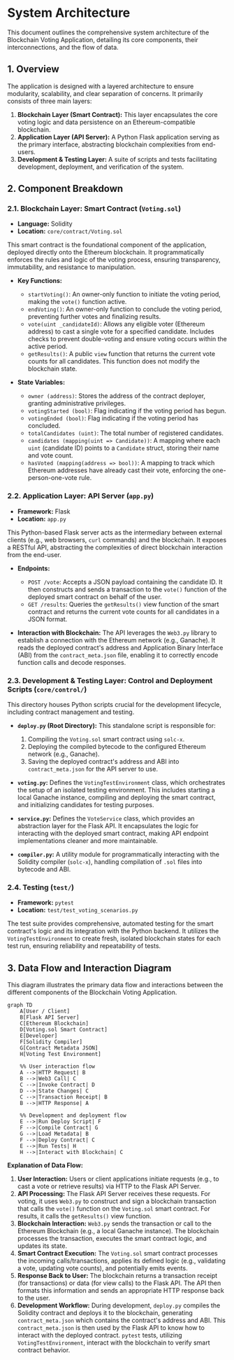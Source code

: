 # System Architecture

This document outlines the comprehensive system architecture of the Blockchain Voting Application, detailing its core components, their interconnections, and the flow of data.

## 1. Overview

The application is designed with a layered architecture to ensure modularity, scalability, and clear separation of concerns. It primarily consists of three main layers:

1.  **Blockchain Layer (Smart Contract):** This layer encapsulates the core voting logic and data persistence on an Ethereum-compatible blockchain.
2.  **Application Layer (API Server):** A Python Flask application serving as the primary interface, abstracting blockchain complexities from end-users.
3.  **Development & Testing Layer:** A suite of scripts and tests facilitating development, deployment, and verification of the system.

## 2. Component Breakdown

### 2.1. Blockchain Layer: Smart Contract (`Voting.sol`)

*   **Language:** Solidity
*   **Location:** `core/contract/Voting.sol`

This smart contract is the foundational component of the application, deployed directly onto the Ethereum blockchain. It programmatically enforces the rules and logic of the voting process, ensuring transparency, immutability, and resistance to manipulation.

*   **Key Functions:**
    *   `startVoting()`: An owner-only function to initiate the voting period, making the `vote()` function active.
    *   `endVoting()`: An owner-only function to conclude the voting period, preventing further votes and finalizing results.
    *   `vote(uint _candidateId)`: Allows any eligible voter (Ethereum address) to cast a single vote for a specified candidate. Includes checks to prevent double-voting and ensure voting occurs within the active period.
    *   `getResults()`: A public `view` function that returns the current vote counts for all candidates. This function does not modify the blockchain state.

*   **State Variables:**
    *   `owner (address)`: Stores the address of the contract deployer, granting administrative privileges.
    *   `votingStarted (bool)`: Flag indicating if the voting period has begun.
    *   `votingEnded (bool)`: Flag indicating if the voting period has concluded.
    *   `totalCandidates (uint)`: The total number of registered candidates.
    *   `candidates (mapping(uint => Candidate))`: A mapping where each `uint` (candidate ID) points to a `Candidate` struct, storing their name and vote count.
    *   `hasVoted (mapping(address => bool))`: A mapping to track which Ethereum addresses have already cast their vote, enforcing the one-person-one-vote rule.

### 2.2. Application Layer: API Server (`app.py`)

*   **Framework:** Flask
*   **Location:** `app.py`

This Python-based Flask server acts as the intermediary between external clients (e.g., web browsers, `curl` commands) and the blockchain. It exposes a RESTful API, abstracting the complexities of direct blockchain interaction from the end-user.

*   **Endpoints:**
    *   `POST /vote`: Accepts a JSON payload containing the candidate ID. It then constructs and sends a transaction to the `vote()` function of the deployed smart contract on behalf of the user.
    *   `GET /results`: Queries the `getResults()` view function of the smart contract and returns the current vote counts for all candidates in a JSON format.

*   **Interaction with Blockchain:** The API leverages the `Web3.py` library to establish a connection with the Ethereum network (e.g., Ganache). It reads the deployed contract's address and Application Binary Interface (ABI) from the `contract_meta.json` file, enabling it to correctly encode function calls and decode responses.

### 2.3. Development & Testing Layer: Control and Deployment Scripts (`core/control/`)

This directory houses Python scripts crucial for the development lifecycle, including contract management and testing.

*   **`deploy.py` (Root Directory):** This standalone script is responsible for:
    1.  Compiling the `Voting.sol` smart contract using `solc-x`.
    2.  Deploying the compiled bytecode to the configured Ethereum network (e.g., Ganache).
    3.  Saving the deployed contract's address and ABI into `contract_meta.json` for the API server to use.

*   **`voting.py`:** Defines the `VotingTestEnvironment` class, which orchestrates the setup of an isolated testing environment. This includes starting a local Ganache instance, compiling and deploying the smart contract, and initializing candidates for testing purposes.

*   **`service.py`:** Defines the `VoteService` class, which provides an abstraction layer for the Flask API. It encapsulates the logic for interacting with the deployed smart contract, making API endpoint implementations cleaner and more maintainable.

*   **`compiler.py`:** A utility module for programmatically interacting with the Solidity compiler (`solc-x`), handling compilation of `.sol` files into bytecode and ABI.

### 2.4. Testing (`test/`)

*   **Framework:** `pytest`
*   **Location:** `test/test_voting_scenarios.py`

The test suite provides comprehensive, automated testing for the smart contract's logic and its integration with the Python backend. It utilizes the `VotingTestEnvironment` to create fresh, isolated blockchain states for each test run, ensuring reliability and repeatability of tests.

## 3. Data Flow and Interaction Diagram

This diagram illustrates the primary data flow and interactions between the different components of the Blockchain Voting Application.

```mermaid
graph TD
    A[User / Client]
    B[Flask API Server]
    C[Ethereum Blockchain]
    D[Voting.sol Smart Contract]
    E[Developer]
    F[Solidity Compiler]
    G[Contract Metadata JSON]
    H[Voting Test Environment]

    %% User interaction flow
    A -->|HTTP Request| B
    B -->|Web3 Call| C
    C -->|Invoke Contract| D
    D -->|State Changes| C
    C -->|Transaction Receipt| B
    B -->|HTTP Response| A

    %% Development and deployment flow
    E -->|Run Deploy Script| F
    F -->|Compile Contract| G
    G -->|Load Metadata| B
    F -->|Deploy Contract| C
    E -->|Run Tests| H
    H -->|Interact with Blockchain| C
```

**Explanation of Data Flow:**

1.  **User Interaction:** Users or client applications initiate requests (e.g., to cast a vote or retrieve results) via HTTP to the Flask API Server.
2.  **API Processing:** The Flask API Server receives these requests. For voting, it uses `Web3.py` to construct and sign a blockchain transaction that calls the `vote()` function on the `Voting.sol` smart contract. For results, it calls the `getResults()` view function.
3.  **Blockchain Interaction:** `Web3.py` sends the transaction or call to the Ethereum Blockchain (e.g., a local Ganache instance). The blockchain processes the transaction, executes the smart contract logic, and updates its state.
4.  **Smart Contract Execution:** The `Voting.sol` smart contract processes the incoming calls/transactions, applies its defined logic (e.g., validating a vote, updating vote counts), and potentially emits events.
5.  **Response Back to User:** The blockchain returns a transaction receipt (for transactions) or data (for view calls) to the Flask API. The API then formats this information and sends an appropriate HTTP response back to the user.
6.  **Development Workflow:** During development, `deploy.py` compiles the Solidity contract and deploys it to the blockchain, generating `contract_meta.json` which contains the contract's address and ABI. This `contract_meta.json` is then used by the Flask API to know how to interact with the deployed contract. `pytest` tests, utilizing `VotingTestEnvironment`, interact with the blockchain to verify smart contract behavior.